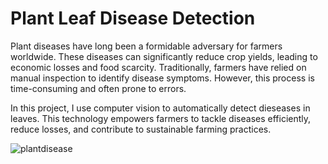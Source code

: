 # Plant Leaf Disease Detection

Plant diseases have long been a formidable adversary for farmers worldwide. These diseases can significantly reduce crop yields, leading to economic losses and food scarcity. Traditionally, farmers have relied on manual inspection to identify disease symptoms. However, this process is time-consuming and often prone to errors.

In this project, I use computer vision to automatically detect dieseases in leaves. This technology empowers farmers to tackle diseases efficiently, reduce losses, and contribute to sustainable farming practices.


![plantdisease](https://github.com/sairagillani18k/Leaf-disease-detection/assets/58274863/363aa95d-de1c-43e8-b911-45b5ad859e27)
